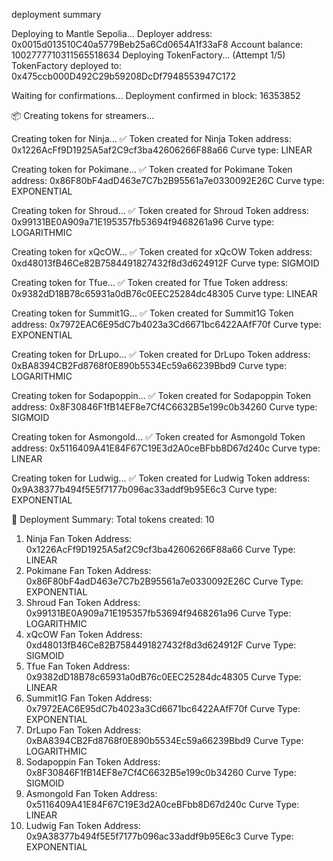 deployment summary

Deploying to Mantle Sepolia...
Deployer address: 0x0015d013510C40a5779Beb25a6Cd0654A1f33aF8
Account balance: 1002777710311565518634
Deploying TokenFactory... (Attempt 1/5)
TokenFactory deployed to: 0x475ccb000D492C29b59208DcDf7948553947C172

Waiting for confirmations...
Deployment confirmed in block: 16353852

📦 Creating tokens for streamers...

Creating token for Ninja...
✅ Token created for Ninja
Token address: 0x1226AcFf9D1925A5af2C9cf3ba42606266F88a66
Curve type: LINEAR

Creating token for Pokimane...
✅ Token created for Pokimane
Token address: 0x86F80bF4adD463e7C7b2B95561a7e0330092E26C
Curve type: EXPONENTIAL

Creating token for Shroud...
✅ Token created for Shroud
Token address: 0x99131BE0A909a71E195357fb53694f9468261a96
Curve type: LOGARITHMIC

Creating token for xQcOW...
✅ Token created for xQcOW
Token address: 0xd48013fB46Ce82B7584491827432f8d3d624912F
Curve type: SIGMOID

Creating token for Tfue...
✅ Token created for Tfue
Token address: 0x9382dD18B78c65931a0dB76c0EEC25284dc48305
Curve type: LINEAR

Creating token for Summit1G...
✅ Token created for Summit1G
Token address: 0x7972EAC6E95dC7b4023a3Cd6671bc6422AAfF70f
Curve type: EXPONENTIAL

Creating token for DrLupo...
✅ Token created for DrLupo
Token address: 0xBA8394CB2Fd8768f0E890b5534Ec59a66239Bbd9
Curve type: LOGARITHMIC

Creating token for Sodapoppin...
✅ Token created for Sodapoppin
Token address: 0x8F30846F1fB14EF8e7Cf4C6632B5e199c0b34260
Curve type: SIGMOID

Creating token for Asmongold...
✅ Token created for Asmongold
Token address: 0x5116409A41E84F67C19E3d2A0ceBFbb8D67d240c
Curve type: LINEAR

Creating token for Ludwig...
✅ Token created for Ludwig
Token address: 0x9A38377b494f5E5f7177b096ac33addf9b95E6c3
Curve type: EXPONENTIAL

🎉 Deployment Summary:
Total tokens created: 10
1. Ninja Fan Token
   Address: 0x1226AcFf9D1925A5af2C9cf3ba42606266F88a66
   Curve Type: LINEAR
2. Pokimane Fan Token
   Address: 0x86F80bF4adD463e7C7b2B95561a7e0330092E26C
   Curve Type: EXPONENTIAL
3. Shroud Fan Token
   Address: 0x99131BE0A909a71E195357fb53694f9468261a96
   Curve Type: LOGARITHMIC
4. xQcOW Fan Token
   Address: 0xd48013fB46Ce82B7584491827432f8d3d624912F
   Curve Type: SIGMOID
5. Tfue Fan Token
   Address: 0x9382dD18B78c65931a0dB76c0EEC25284dc48305
   Curve Type: LINEAR
6. Summit1G Fan Token
   Address: 0x7972EAC6E95dC7b4023a3Cd6671bc6422AAfF70f
   Curve Type: EXPONENTIAL
7. DrLupo Fan Token
   Address: 0xBA8394CB2Fd8768f0E890b5534Ec59a66239Bbd9
   Curve Type: LOGARITHMIC
8. Sodapoppin Fan Token
   Address: 0x8F30846F1fB14EF8e7Cf4C6632B5e199c0b34260
   Curve Type: SIGMOID
9. Asmongold Fan Token
   Address: 0x5116409A41E84F67C19E3d2A0ceBFbb8D67d240c
   Curve Type: LINEAR
10. Ludwig Fan Token
   Address: 0x9A38377b494f5E5f7177b096ac33addf9b95E6c3
   Curve Type: EXPONENTIAL